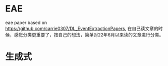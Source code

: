 # EAE
eae paper 
based on https://github.com/carrie0307/DL_EventExtractionPapers, 在自己读文章的时候，感觉分类更重要了，按自己的想法，简单对22年6月以来读的文章进行分类。

# 生成式
